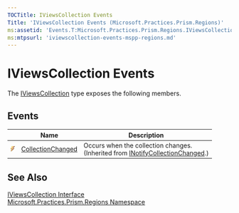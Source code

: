 ```yaml
---
TOCTitle: IViewsCollection Events
Title: 'IViewsCollection Events (Microsoft.Practices.Prism.Regions)'
ms:assetid: 'Events.T:Microsoft.Practices.Prism.Regions.IViewsCollection'
ms:mtpsurl: 'iviewscollection-events-mspp-regions.md'
---
```


# IViewsCollection Events

The [IViewsCollection](/patterns-practices/reference/iviewscollection-interface-mspp-regions) type exposes the following members.

## Events

<table>

<thead>
<tr class="header">
<th> </th>
<th>Name</th>
<th>Description</th>
</tr>
</thead>
<tbody>
<tr class="odd">
<td><img src="/patterns-practices/reference/images/pubevent.gif" alt="Public event"/></td>
<td><a href="http://msdn.microsoft.com/en-us/library/ms653382" data-raw-source="[CollectionChanged](http://msdn.microsoft.com/en-us/library/ms653382)">CollectionChanged</a></td>
<td><div class="summary">
Occurs when the collection changes.
</div>
(Inherited from <a href="http://msdn.microsoft.com/en-us/library/ms668629" data-raw-source="[INotifyCollectionChanged](http://msdn.microsoft.com/en-us/library/ms668629)">INotifyCollectionChanged</a>.)</td>
</tr>
</tbody>
</table>

## See Also

[IViewsCollection Interface](/patterns-practices/reference/iviewscollection-interface-mspp-regions)  
[Microsoft.Practices.Prism.Regions Namespace](/patterns-practices/reference/mspp-regions-namespace)  